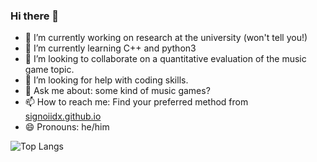 ### Hi there 👋

- 🔭 I’m currently working on research at the university (won't tell you!)
- 🌱 I’m currently learning C++ and python3
- 👯 I’m looking to collaborate on a quantitative evaluation of the music game topic.
- 🤔 I’m looking for help with coding skills.
- 💬 Ask me about: some kind of music games?
- 📫 How to reach me: Find your preferred method from [signoiidx.github.io](https://signoiidx.github.io)
- 😄 Pronouns: he/him

<!-- ![signoiidx's github stats](https://github-readme-stats.vercel.app/api?username=signoiidx&theme=monokai&show_icons=true) -->

![Top Langs](https://github-readme-stats.vercel.app/api/top-langs/?username=signoiidx&theme=monokai)
